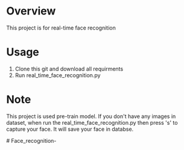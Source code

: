 # Overview
This project is for real-time face recognition
# Usage
1. Clone this git and download all requirments <br>
2. Run real_time_face_recognition.py
# Note
This project is used pre-train model. If you don't have any images in dataset, when run the real_time_face_recognition.py then press 's' to capture your face. It will save your face in databse.


#   F a c e _ r e c o g n i t i o n -  
 
